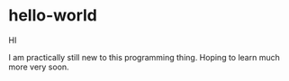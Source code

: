 # hello-world

HI

I am practically still new to this programming thing. Hoping to learn much more very soon. 

